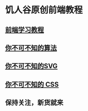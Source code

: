 # 饥人谷原创前端教程

## [前端学习教程](http://book.jirengu.com/fe)

## [你不可不知的算法](https://jirengu.github.io/algorithm-you-should-know/zh-cn/)

## [你不可不知的SVG](https://jirengu.github.io/svg-you-should-know/zh-cn/)

## [你不可不知的 CSS](https://jirengu.github.io/css-you-should-know/zh-cn/)

## 保持关注，新货就来
